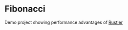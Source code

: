 # Fibonacci

Demo project showing performance advantages of [Rustler](https://github.com/rusterlium/rustler)
